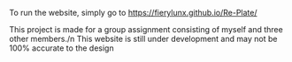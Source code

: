 To run the website, simply go to https://fierylunx.github.io/Re-Plate/

This project is made for a group assignment consisting of myself and three other members./n
This website is still under development and may not be 100% accurate to the design
